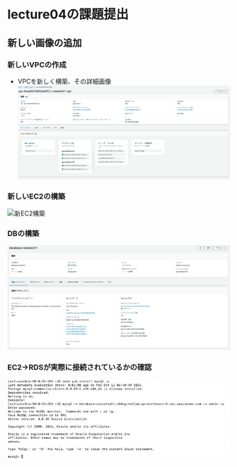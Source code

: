 # lecture04の課題提出
## 新しい画像の追加
### 新しいVPCの作成
- VPCを新しく構築、その詳細画像
![新VPC作成](VPC構築2.png)
### 新しいEC2の構築
![新EC2構築](新EC2.png)
### DBの構築
![RDS構築](RDS.png)
### EC2→RDSが実際に接続されているかの確認
![EC2からRDS接続確認](接続確認2.png)